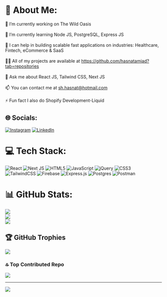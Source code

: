 # 💫 About Me:
🔭 I’m currently working on The Wild Oasis<br><br>🌱 I’m currently learning Node JS, PostgreSQL, Express JS<br><br>🤝 I can help in building scalable fast applications on industries: Healthcare, Fintech, eCommerce & SaaS<br><br>👨‍💻 All of my projects are available at https://github.com/hasnatamjad?tab=repositories<br><br>💬 Ask me about React JS, Tailwind CSS, Next JS<br><br>📫 You can contact me at sh.hasnat@hotmail.com<br><br>⚡ Fun fact I also do Shopify Development-Liquid


## 🌐 Socials:
[![Instagram](https://img.shields.io/badge/Instagram-%23E4405F.svg?logo=Instagram&logoColor=white)](https://instagram.com/hasnat700) [![LinkedIn](https://img.shields.io/badge/LinkedIn-%230077B5.svg?logo=linkedin&logoColor=white)](https://linkedin.com/in/hasnatamjad) 

# 💻 Tech Stack:
![React](https://img.shields.io/badge/react-%2320232a.svg?style=for-the-badge&logo=react&logoColor=%2361DAFB) ![Next JS](https://img.shields.io/badge/Next-black?style=for-the-badge&logo=next.js&logoColor=white) ![HTML5](https://img.shields.io/badge/html5-%23E34F26.svg?style=for-the-badge&logo=html5&logoColor=white) ![JavaScript](https://img.shields.io/badge/javascript-%23323330.svg?style=for-the-badge&logo=javascript&logoColor=%23F7DF1E) ![jQuery](https://img.shields.io/badge/jquery-%230769AD.svg?style=for-the-badge&logo=jquery&logoColor=white) ![CSS3](https://img.shields.io/badge/css3-%231572B6.svg?style=for-the-badge&logo=css3&logoColor=white) ![TailwindCSS](https://img.shields.io/badge/tailwindcss-%2338B2AC.svg?style=for-the-badge&logo=tailwind-css&logoColor=white) ![Firebase](https://img.shields.io/badge/firebase-%23039BE5.svg?style=for-the-badge&logo=firebase) ![Express.js](https://img.shields.io/badge/express.js-%23404d59.svg?style=for-the-badge&logo=express&logoColor=%2361DAFB) ![Postgres](https://img.shields.io/badge/postgres-%23316192.svg?style=for-the-badge&logo=postgresql&logoColor=white) ![Postman](https://img.shields.io/badge/Postman-FF6C37?style=for-the-badge&logo=postman&logoColor=white)
# 📊 GitHub Stats:
![](https://github-readme-stats.vercel.app/api?username=hasnatamjad&theme=github_dark&hide_border=false&include_all_commits=false&count_private=false)<br/>
![](https://github-readme-streak-stats.herokuapp.com/?user=hasnatamjad&theme=github_dark&hide_border=false)<br/>
![](https://github-readme-stats.vercel.app/api/top-langs/?username=hasnatamjad&theme=github_dark&hide_border=false&include_all_commits=false&count_private=false&layout=compact)

## 🏆 GitHub Trophies
![](https://github-profile-trophy.vercel.app/?username=hasnatamjad&theme=radical&no-frame=false&no-bg=true&margin-w=4)

### 🔝 Top Contributed Repo
![](https://github-contributor-stats.vercel.app/api?username=hasnatamjad&limit=5&theme=dark&combine_all_yearly_contributions=true)

---
[![](https://visitcount.itsvg.in/api?id=hasnatamjad&icon=0&color=0)](https://visitcount.itsvg.in)

<!-- Proudly created with GPRM ( https://gprm.itsvg.in ) -->
